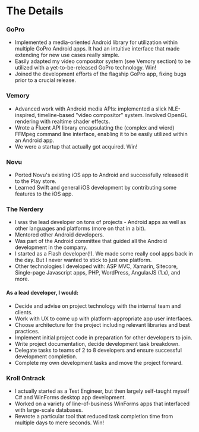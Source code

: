 # The Details

### GoPro
- Implemented a media-oriented Android library for utilization within multiple GoPro Android apps. It had an intuitive interface that made extending for new use cases really simple.
- Easily adapted my video compositor system (see Vemory section) to be utilized with a yet-to-be-released GoPro technology. Win!
- Joined the development efforts of the flagship GoPro app, fixing bugs prior to a crucial release.

### Vemory
- Advanced work with Android media APIs: implemented a slick NLE-inspired, timeline-based "video compositor" system. Involved OpenGL rendering with realtime shader effects.
- Wrote a Fluent API library encapsulating the (complex and wierd) FFMpeg command line interface, enabling it to be easily utilized within an Android app.
- We were a startup that actually got acquired. Win!

### Novu
- Ported Novu's existing iOS app to Android and successfully released it to the Play store.
- Learned Swift and general iOS development by contributing some features to the iOS app.

### The Nerdery
- I was the lead developer on tons of projects - Android apps as well as other languages and platforms (more on that in a bit).
- Mentored other Android developers.
- Was part of the Android committee that guided all the Android development in the company.
- I started as a Flash developer(!). We made some really cool apps back in the day. But I never wanted to stick to just one platform.
- Other technologies I developed with: ASP MVC, Xamarin, Sitecore, Single-page Javascript apps, PHP, WordPress, AngularJS (1.x), and more.

#### As a lead developer, I would:
- Decide and advise on project technology with the internal team and clients.
- Work with UX to come up with platform-appropriate app user interfaces.
- Choose architecture for the project including relevant libraries and best practices.
- Implement initial project code in preparation for other developers to join.
- Write project documentation, decide development task breakdown.
- Delegate tasks to teams of 2 to 8 developers and ensure successful development completion.
- Complete my own development tasks and move the project forward.

### Kroll Ontrack
- I actually started as a Test Engineer, but then largely self-taught myself C# and WinForms desktop app development.
- Worked on a variety of line-of-business WinForms apps that interfaced with large-scale databases.
- Rewrote a particular tool that reduced task completion time from multiple days to mere seconds. Win!